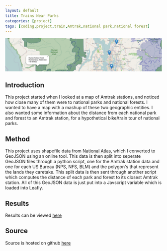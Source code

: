 ```yaml
---
layout: default
title: Trains Near Parks
categories: [project]
tags: [coding,project,train,Amtrak,national park,national forest]
---
```


![Trains Near Parks](/img/amtrak_header.png)

## Introduction ##

This project started when I looked at a map of Amtrak stations, and noticed how close many of them were to national parks
and national forests. I wanted to have a map with a mashup of these two geographic entities. I also wanted some information about
the distance from each national park and forest to an Amtrak station, for a hypothetical bike/train tour of national parks.

## Method ##

This project uses shapefile data from [National Atlas](http://www.nationalatlas.gov/maplayers.html), which I converted to GeoJSON
using an online tool. This data is then split into seperate GeoJSON files through a python script, one for the Amtrak station data and one for each
US Bureau (NPS, NFS, BLM) and the polygon's that represent the lands they caretake. This split data is then sent through another script
which computes the distance of each park and forest to its closest Amtrak station. All of this GeoJSON data is just put into a
Javscript variable which is loaded into Leafly.

## Results ##

Results can be viewed [here](http://www.csh.rit.edu/~schriver/amtrak-nationalparks/)

## Source ##

Source is hosted on github [here](https://github.com/bobschriver/amtrak-nationalparks)

